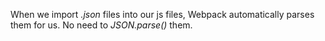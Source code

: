 When we import _.json_ files into our js files, Webpack automatically parses them for us. No need to _JSON.parse()_ them.
